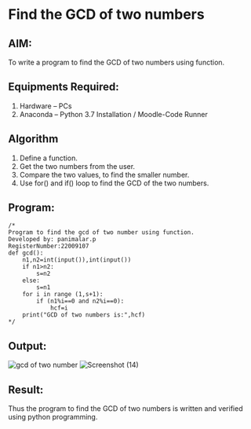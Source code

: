 # Find the GCD of two numbers

## AIM:
To write a program to find the GCD of two numbers using function.

## Equipments Required:
1. Hardware – PCs
2. Anaconda – Python 3.7 Installation / Moodle-Code Runner

## Algorithm
1. Define a function.
2. Get the two numbers from the user.
3. Compare the two values, to find the smaller number.
4. Use for() and if() loop to find the GCD of the two numbers.

## Program:
```
/*
Program to find the gcd of two number using function.
Developed by: panimalar.p
RegisterNumber:22009107
def gcd(): 
    n1,n2=int(input()),int(input())
    if n1>n2:
        s=n2
    else:
        s=n1
    for i in range (1,s+1):
        if (n1%i==0 and n2%i==0):
            hcf=i
    print("GCD of two numbers is:",hcf)
*/
```

## Output:
![gcd of two number](gcd.png)
![Screenshot (14)](https://user-images.githubusercontent.com/121490826/211627171-7ac2142a-50c6-4335-a096-5c72f91e7cb3.png)

## Result:
Thus the program to find the GCD of two numbers is written and verified using python programming.
